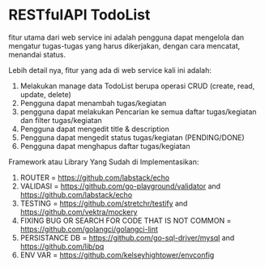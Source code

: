 # RESTfulAPI TodoList

fitur utama dari web service ini adalah pengguna dapat mengelola dan mengatur tugas-tugas yang harus dikerjakan, dengan cara mencatat, menandai status.

Lebih detail nya, fitur yang ada di web service kali ini adalah:
1. Melakukan manage data TodoList berupa operasi CRUD (create, read, update, delete)
2. Pengguna dapat menambah tugas/kegiatan
3. pengguna dapat melakukan Pencarian ke semua daftar tugas/kegiatan dan filter tugas/kegiatan
4. Pengguna dapat mengedit title & description
5. Pengguna dapat mengedit status tugas/kegiatan (PENDING/DONE)
6. Pengguna dapat menghapus daftar tugas/kegiatan

Framework atau Library Yang Sudah di Implementasikan:
1. ROUTER = https://github.com/labstack/echo
2. VALIDASI = https://github.com/go-playground/validator and https://github.com/labstack/echo
3. TESTING = https://github.com/stretchr/testify and https://github.com/vektra/mockery
4. FIXING BUG OR SEARCH FOR CODE THAT IS NOT COMMON = https://github.com/golangci/golangci-lint
5. PERSISTANCE DB = https://github.com/go-sql-driver/mysql and https://github.com/lib/pq
6. ENV VAR = https://github.com/kelseyhightower/envconfig

